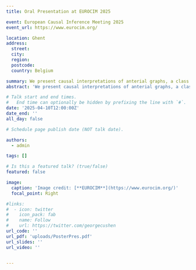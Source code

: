 ```yaml
---
title: Oral Presentation at EUROCIM 2025

event: European Causal Inference Meeting 2025
event_url: https://www.eurocim.org/

location: Ghent
address:
  street: 
  city: 
  region: 
  postcode: 
  country: Belgium

summary: We present causal interpretations of anterial graphs, a class of graphs which generalises common causal graphs such as DAGs, chain graphs and ancestral graphs.
abstract: 'We present causal interpretations of anterial graphs, a class of graphs which generalises common causal graphs such as DAGs, chain graphs and ancestral graphs. Poster related to the talk attached (Presented at [**UCL Poster Session**](https://tsoo-math.github.io/ucl2/grst/2025-poster.html)).'

# Talk start and end times.
#   End time can optionally be hidden by prefixing the line with `#`.
date: '2025-04-10T12:00:00Z'
date_end: ''
all_day: false

# Schedule page publish date (NOT talk date).

authors:
  - admin

tags: []

# Is this a featured talk? (true/false)
featured: false

image:
  caption: 'Image credit: [**EUROCIM**](https://www.eurocim.org/)'
  focal_point: Right

#links:
#  - icon: twitter
#    icon_pack: fab
#    name: Follow
#    url: https://twitter.com/georgecushen
url_code: ''
url_pdf: 'uploads/PosterPres.pdf'
url_slides: ''
url_video: ''


---
```

